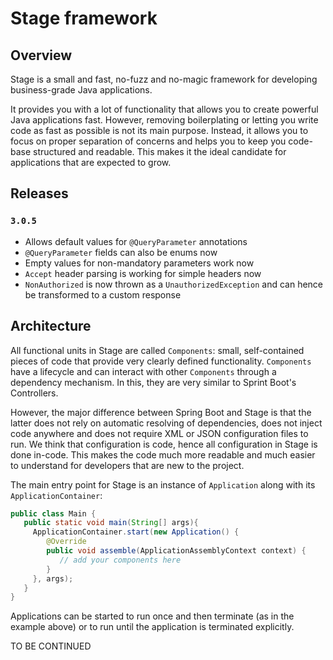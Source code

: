 # Stage framework
## Overview
Stage is a small and fast, no-fuzz and no-magic framework for developing business-grade Java applications.

It provides you with a lot of functionality that allows you to create powerful Java applications fast. 
However, removing boilerplating or letting you write code as fast as possible is not its main purpose. 
Instead, it allows you to focus on proper separation of concerns and helps you to keep you code-base 
structured and readable. This makes it the ideal candidate for applications that are expected to grow.

## Releases
### `3.0.5`
- Allows default values for `@QueryParameter` annotations
- `@QueryParameter` fields can also be enums now
- Empty values for non-mandatory parameters work now
- `Accept` header parsing is working for simple headers now
- `NonAuthorized` is now thrown as a `UnauthorizedException` and can hence be transformed to a custom response 

## Architecture
All functional units in Stage are called `Components`: small, self-contained pieces of code that provide 
very clearly defined functionality. `Components` have a lifecycle and can interact with other `Components` 
through a dependency mechanism. In this, they are very similar to Sprint Boot's Controllers. 

However, the major difference between Spring Boot and Stage is that the latter does not rely on automatic resolving
of dependencies, does not inject code anywhere and does not require XML or JSON configuration files 
to run. 
We think that configuration is code, hence all configuration in Stage is done in-code. This makes
the code much more readable and much easier to understand for developers that are new to the project. 

The main entry point for Stage is an instance of `Application` along with its `ApplicationContainer`:

```java
public class Main {
   public static void main(String[] args){
     ApplicationContainer.start(new Application() {
        @Override
        public void assemble(ApplicationAssemblyContext context) {
           // add your components here
        }
     }, args);
   }
}
```

Applications can be started to run once and then terminate (as in the example above) or to run until
the application is terminated explicitly.

TO BE CONTINUED

